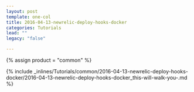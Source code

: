```yaml
---
layout: post
template: one-col
title: 2016-04-13-newrelic-deploy-hooks-docker
categories: Tutorials
lead: ""
legacy: "false"

---
```

{% assign product = "common" %}

{% include _inlines/Tutorials/common/2016-04-13-newrelic-deploy-hooks-docker/2016-04-13-newrelic-deploy-hooks-docker_this-will-walk-you-.md %}
